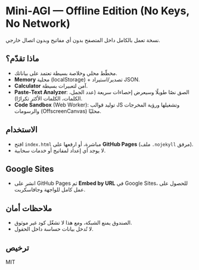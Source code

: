 # Mini‑AGI — Offline Edition (No Keys, No Network)

نسخة تعمل بالكامل داخل المتصفح بدون أي مفاتيح وبدون اتصال خارجي.

## ماذا تقدّم؟
- مخطّط محلي وخلاصة بسيطة تعتمد على بياناتك.
- **Memory** محلية (localStorage) + تصدير/استيراد JSON.
- **Calculator** آمن لتعبيرات بسيطة.
- **Paste‑Text Analyzer**: الصق نصًا طويلًا وسيعرض إحصاءات سريعة (عدد الجمل، الكلمات، الكلمات الأكثر تكرارًا).
- **Code Sandbox** (Web Worker): توليد قوالب JS وتشغيلها ورؤية المخرجات والرسومات (OffscreenCanvas) محليًا.

## الاستخدام
- افتح `index.html` مباشرة، أو ارفعها على **GitHub Pages** (ملف `.nojekyll` مرفق).
- لا يوجد أي إعداد لمفاتيح أو خدمات سحابية.

## Google Sites
- انشر على GitHub Pages ثم **Embed by URL** في Google Sites، للحصول على عمل كامل للواجهة وجافاسكربت.

## ملاحظات أمان
- الصندوق يمنع الشبكة، ومع هذا لا تشغّل كود غير موثوق.
- لا تُدخل بيانات حساسة داخل الحقول.

## ترخيص
MIT
